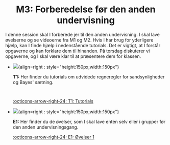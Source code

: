 <h1 align="center">M3: Forberedelse før den anden undervisning</h1>

I denne session skal I forberede jer til den anden undervisning. I skal lave øvelserne og se videoerne fra M1 og M2. Hvis I har brug for yderligere hjælp, kan I finde hjælp i nedenstående tutorials. Det er vigtigt, at I forstår opgaverne og kan forklare dem til hinanden. På torsdag diskuterer vi opgaverne, og I skal være klar til at præsentere dem for klassen.

<div class="grid cards" markdown>

- ![](/MSE1_DK_25/billeder/tutorial.png){align=right : style="height:150px;width:150px"}
    
    **T1:** Her finder du tutorials om udvidede regneregler for sandsynligheder og Bayes' sætning.

    <span style="display:block; height:1em;"></span>

    [:octicons-arrow-right-24: T1: Tutorials](T1.md)

- ![](/MSE1_DK_25/billeder/oevelser.webp){align=right : style="height:150px;width:150px"}

    **E1:** Her finder du de øvelser, som I skal lave enten selv eller i grupper før den anden undervisningsgang.

    [:octicons-arrow-right-24: E1: Øvelser 1](E1.md)
</div>
